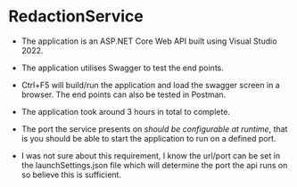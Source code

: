 # RedactionService

* The application is an ASP.NET Core Web API built using Visual Studio 2022.
* The application utilises Swagger to test the end points.
* Ctrl+F5 will build/run the application and load the swagger screen in a browser. The end points can also be tested in Postman.
* The application took around 3 hours in total to complete.

* The port the service presents on *should be configurable at runtime*, that is you should be able to start the application to run on a defined port.
* I was not sure about this requirement, I know the url/port can be set in the launchSettings.json file which will determine the port the api runs on so believe this is sufficient.
